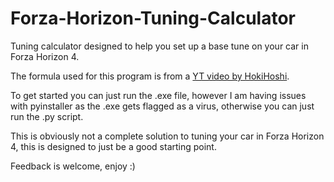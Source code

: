 # Forza-Horizon-Tuning-Calculator
Tuning calculator designed to help you set up a base tune on your car in Forza Horizon 4.

The formula used for this program is from a [YT video by HokiHoshi](https://youtu.be/WM7_3NGGUoQ).

To get started you can just run the .exe file, however I am having issues with pyinstaller as the .exe gets flagged as a virus, otherwise you can just run the .py script.

This is obviously not a complete solution to tuning your car in Forza Horizon 4, this is designed to just be a good starting point.

Feedback is welcome, enjoy :)

